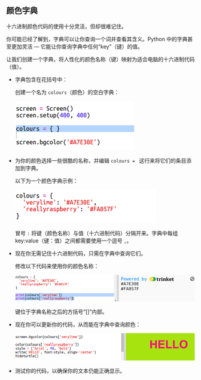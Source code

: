 ## 颜色字典


 
十六进制颜色代码的使用十分灵活，但却很难记住。 

你可能已经了解到，字典可以让你查询一个词并查看其含义。Python 中的字典甚至更加灵活 — 它能让你查询字典中任何“key”（键）的值。

让我们创建一个字典，将人性化的颜色名称（键）映射为适合电脑的十六进制代码（值）。

+ 字典包含在花括号中： 

  创建一个名为 `colours`（颜色）的空白字典：

   ![screenshot](images/colourful-dict.png)
   
+ 为你的颜色选择一些很酷的名称，并编辑 `colours = ` 这行来将它们的条目添加到字典。 

  以下为一个颜色字典示例：

   ![screenshot](images/colourful-colours.png)
   
   冒号 `:` 将键（颜色名称）与值（十六进制代码）分隔开来。字典中每组 key:value（键：值）之间都需要使用一个逗号 `,`。 

+ 现在你无需记住十六进制代码，只需在字典中查询它们。 

  修改以下代码来使用你的颜色名称：
  
  ![screenshot](images/colourful-entries.png)
  
  键位于字典名称之后的方括号“[]”内部。 
  
+ 现在你可以更新你的代码，从而能在字典中查询颜色：

  ![screenshot](images/colourful-use.png)
  
  
+ 测试你的代码，以确保你的文本仍能正确显示。 



